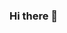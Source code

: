 ### Hi there 👋

<!--
**alexvei/alexvei** is a ✨ _special_ ✨ repository because its `README.md` (this file) appears on your GitHub profile.

Here are some ideas to get you started:

- 🔭 I’m currently working on the CS50x course by Harvard University
- 🌱 I’m currently learning C
- 📫 How to reach me: vasilalexpanta@gmail.com
